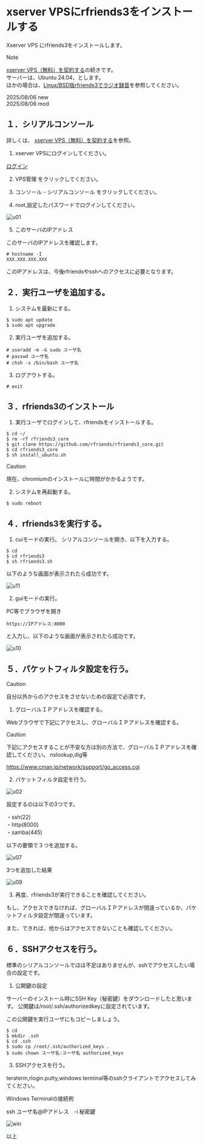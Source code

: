 # xserver VPSにrfriends3をインストールする

  
Xserver VPS にrfriends3をインストールします。  

  
> [!note]
> [xserver VPS（無料）を契約する](15.md)の続きです。  
> サーバーは、Ubuntu 24.04、とします。  
> ほかの場合は、[Linux/BSD版rfriends3でラジオ録音](https://rfriends.github.io/rfriends/distro/rfriends3_core.html)を参照してください。  
  
  
2025/08/06 new  
2025/08/06 mod  
  
  
## １．シリアルコンソール
    
詳しくは、 [xserver VPS（無料）を契約する](15.md)を参照。  
  
1) xserver VPSにログインしてください。  
  
[ログイン](https://secure.xserver.ne.jp/xapanel/login/xvps/)  
   
2) VPS管理  をクリックしてください。  
  
3) コンソール - シリアルコンソール  をクリックしてください。  
  
4) root,設定したパスワードでログインしてください。  
  

![u01](https://github.com/user-attachments/assets/5f298c90-39ec-4f20-b8fe-2cc0f7f59fb3)

  
5) このサーバのIPアドレス
    
このサーバのIPアドレスを確認します。    
  
```  
# hostname -I
XXX.XXX.XXX.XXX  
```
  
このIPアドレスは、今後rfriendsやsshへのアクセスに必要となります。  
  

  
  
## ２．実行ユーザを追加する。  
  

1) システムを最新にする。  
```  
$ sudo apt update
$ sudo apt upgrade    
```
  
2) 実行ユーザを追加する。  
```  
# useradd -m -G sudo ユーザ名
# passwd ユーザ名
# chsh -s /bin/bash ユーザ名
```

3) ログアウトする。  
  
```
# exit    
```  
    
##  ３．rfriends3のインストール
  
1) 実行ユーザでログインして、rfriendsをインストールする。  
```
$ cd ~/
$ rm -rf rfriends3_core   
$ git clone https://github.com/rfriends/rfriends3_core.git  
$ cd rfriends3_core  
$ sh install_ubuntu.sh
```
  
> [!caution]
> 現在、chromiumのインストールに時間がかかるようです。
  
2) システムを再起動する。  
     
```
$ sudo reboot
```


  
## ４．rfriends3を実行する。  
  
1) cuiモードの実行。
シリアルコンソールを開き、以下を入力する。  
  
```  
$ cd  
$ cd rfriends3  
$ sh rfriends3.sh    
```

以下のような画面が表示されたら成功です。
  
![u11](https://github.com/user-attachments/assets/7992efa6-aefa-466d-b85c-c21b4e27a8e7)


  
2) guiモードの実行。
  
PC等でブラウザを開き
　　
```  
https://IPアドレス:8000    
```
と入力し、以下のような画面が表示されたら成功です。  

![u10](https://github.com/user-attachments/assets/29f64449-0ae8-4aca-84a8-0d794b1a92c1)

## ５．パケットフィルタ設定を行う。  

> [!caution]  
>  自分以外からのアクセスをさせないための設定で必須です。   
  
1) グローバルＩＰアドレスを確認する。  

Webブラウザで下記にアクセスし、グローバルＩＰアドレスを確認する。 
  
> [!caution]
>  下記にアクセスすることが不安な方は別の方法で、グローバルＩＰアドレスを確認してください。
> nslookup,dig等  
  
  
https://www.cman.jp/network/support/go_access.cgi
  
2) パケットフィルタ設定を行う。
   
 
  
![u02](https://github.com/user-attachments/assets/13d3284c-c033-47cc-b9fe-1f7b7d06b0a3)


設定するのは以下の3つです。  
  
・ssh(22)  
・http(8000)  
・samba(445)  

以下の要領で３つを追加する。  
  
![u07](https://github.com/user-attachments/assets/a2370d28-3e1a-4062-9a1d-e605e9f941e8)
  
3つを追加した結果  
  
![u09](https://github.com/user-attachments/assets/191f1fde-69c0-48f4-9220-d7680e6f64bb)
  
3) 再度、rfriends3が実行できることを確認してください。  
  
もし、アクセスできなければ、グローバルＩＰアドレスが間違っているか、パケットフィルタ設定が間違っています。 
  
また、できれば、他からはアクセスできないことも確認してください。  
  
## ６．SSHアクセスを行う。  
  
標準のシリアルコンソールでほほ不足はありませんが、sshでアクセスしたい場合の設定です。  

1) 公開鍵の設定  
    
サーバーのインストール時にSSH Key（秘密鍵）をダウンロードしたと思います。
公開鍵は/root/.ssh/authorizedkeyに設定されています。  
  
この公開鍵を実行ユーザにもコピーしましょう。  
```  
$ cd
$ mkdir .ssh
$ cd .ssh  
$ sudo cp /root/.ssh/authorized_keys .
$ sudo chown ユーザ名:ユーザ名 authorized_keys
```
    
3) SSHアクセスを行う。  
  
teraterm,rlogin.putty,windows terminal等のsshクライアントでアクセスしてみてください。  
  
Windows Terminalの接続例  
  
ssh ユーザ名@IPアドレス　-i 秘密鍵  
  
![win](https://github.com/user-attachments/assets/5fbaaa9b-f330-42cd-ba8d-cff6a745e53d)  
  
  
以上  
